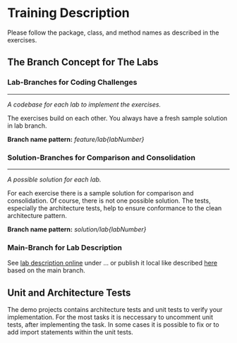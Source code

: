 # Training Description

Please follow the package, class, and method names as described in the exercises.

## The Branch Concept for The Labs

### Lab-Branches for Coding Challenges

---
_A codebase for each lab to implement the exercises._

The exercises build on each other. You always have a fresh sample solution
in lab branch.

**Branch name pattern:** _feature/lab{labNumber}_


### Solution-Branches for Comparison and Consolidation

---
_A possible solution for each lab._

For each exercise there is a sample solution for comparison and consolidation. 
Of course, there is not one possible solution. The tests, especially the architecture 
tests, help to ensure conformance to the clean architecture pattern.

**Branch name pattern:** _solution/lab{labNumber}_

### Main-Branch for Lab Description

See [lab description online]() under ... or publish it local like described [here](./mkdocs.md) based
on the main branch.

## Unit and Architecture Tests

The demo projects contains architecture tests and unit tests to verify your implementation.
For the most tasks it is neccessary to uncomment unit tests, after implementing the task. 
In some cases it is possible to fix or to add import statements within the unit tests.

